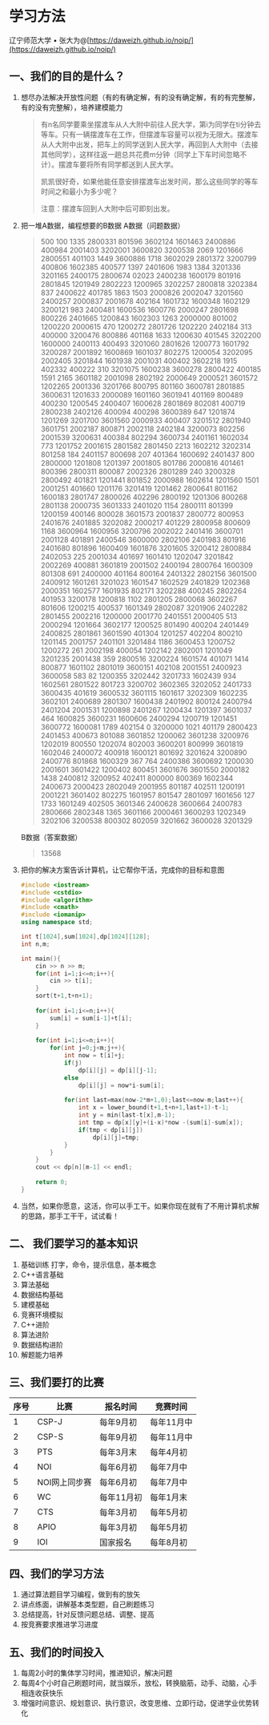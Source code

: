 # 学习方法

辽宁师范大学 &bull; 张大为@[https://daweizh.github.io/noip/](https://daweizh.github.io/noip/)

## 一、我们的目的是什么？

1. 想尽办法解决开放性问题（有的有确定解，有的没有确定解，有的有完整解，有的没有完整解），培养建模能力
    > 有n名同学要乘坐摆渡车从人大附中前往人民大学，第i为同学在ti分钟去等车。只有一辆摆渡车在工作，但摆渡车容量可以视为无限大。摆渡车从人大附中出发，把车上的同学送到人民大学，再回到人大附中（去接其他同学），这样往返一趟总共花费m分钟（同学上下车时间忽略不计）。摆渡车要将所有同学都送到人民大学。
    >
    > 凯凯很好奇，如果他能任意安排摆渡车出发时间，那么这些同学的等车时间之和最小为多少呢？
    >
    >注意：摆渡车回到人大附中后可即刻出发。
2. 把一堆A数据，编程想要的B数据
    A数据（问题数据）
    > 500 100
    > 1335 2800331 801596 3602124 1601463 2400886 400984 2001403 3202001 3600820 3200538 2069 1201666 2800551 401103 1449 3600886 1718 3602029 2801372 3200799 400806 1602385 400577 1397 2401606 1983 1384 3201336 3201165 2400175 2800674 02023 2400238 1600179 801916 2801845 1201949 2802223 1200965 3202257 2800818 3202384 837 2400622 401785 1863 1503 2000826 2002047 3201560 2400257 2000837 2001678 402164 1601732 1600348 1602129 3200121 983 2400481 1600536 1600776 2000247 2801698 800226 2401665 1200843 1602303 1263 2000000 801002 1200220 2000615 470 1200272 2801726 1202220 2402184 313 400000 3200476 800886 401168 1633 1200630 401545 3202200 1600000 2400113 400493 3201060 2801626 1200773 1601792 3200287 2001892 1600869 1601037 802275 1200054 3202095 2002405 3201844 1601938 2001031 400402 3602218 1915 402332 400222 310 3201075 1600238 3600278 2800422 400185 1591 2165 3601182 2001098 2802192 2000649 2000521 3601572 1202265 2001336 3201766 800795 801160 3600781 2801885 3600631 1201633 2000089 1601160 3601941 401169 800489 400230 1200545 2400407 1600628 2801869 802081 400719 2800238 2402126 400094 400298 3600389 647 1201874 1201269 3201700 3601560 2000933 400407 3201512 2801940 3601751 2002187 800871 2002118 2402184 3200073 802256 2001539 3200631 400384 802294 3600734 2401161 1602034 773 1201752 2001615 2801582 2801450 2213 1602212 3202314 801258 184 2401157 800698 207 401364 1600692 2401437 800 2800000 1201808 1201397 2001805 801786 2000816 401461 800396 2800311 800087 2002326 2801289 240 3200328 2800492 401821 1201441 801852 2000988 1602614 1201560 1501 2001251 401660 1201176 3201419 1201462 2800641 801162 1600183 2801747 2800026 402296 2800192 1201306 800268 2801138 2000735 3601333 2401020 1154 2800111 801399 1200159 400146 800028 3601573 2001837 2800772 800953 2401676 2401885 3202082 2000217 401229 2800958 800609 1168 3600964 1600956 3200796 2002022 2401416 3600701 2001128 401891 2400546 3600000 2802106 2401983 801916 2401680 801896 1600409 1601876 3201605 3200412 2800884 2402053 225 2001034 401697 1601410 1202047 3201842 2002269 400881 3601819 2001502 2400194 2800764 1600309 801308 691 2400000 401164 800164 2401322 2802156 3601500 2400912 1601261 3201023 1601547 1602529 2401829 1202368 2000351 1602577 1601935 802171 3202288 400245 2802264 401953 3200178 1200818 1102 2801205 2800068 3602267 801606 1200215 400537 1601349 2802087 3201906 2402282 2801455 2002216 1200000 2001770 2401551 2000405 513 2000294 1201664 3602177 1200525 801490 400204 2401449 2400825 2801861 3601590 401304 1201257 402204 800210 1201145 2001757 2401101 3201484 1186 3600453 1200752 1200272 261 2002198 400054 1202142 2802001 1201049 3201235 2001438 359 2800516 3200224 1601574 401071 1414 800877 1601102 2801019 3600151 402108 2001551 2400923 3600058 583 82 1200355 3202442 3201733 1602439 934 1602561 2801522 801723 3200702 3602365 3202052 2401733 3600435 401619 3600532 3601115 1601617 3202309 1602235 3602101 2400689 2801307 1600438 2401902 800124 2400794 2401204 2001531 1200898 2401267 1200434 1201397 3601037 464 1600825 3600231 1600606 2400294 1200719 1201451 3600772 1600081 1789 402154 0 3200000 1021 401179 2800423 2401453 400673 801088 3601852 1200062 3601238 3200976 1202019 800550 1202074 802003 3600201 800999 3601819 1602046 2400072 400918 1600121 801692 3201624 3200890 2400776 801868 1600329 367 764 2400386 3600692 1200030 2001601 3601422 1200402 800451 3601676 3601550 2000182 1438 2400812 3200952 402411 800000 800369 1602344 2400673 2000423 2802049 2001955 801187 402511 1200191 2001221 3601402 802275 1601957 801547 2801097 1601656 127 1733 1601249 402505 3601346 2400628 3600664 2400783 2800666 2802348 1365 3601166 2000461 3600293 1202349 3202106 3200538 800302 802059 3201662 3600028 3201329
    
    B数据（答案数据）
    > 13568
3. <label onclick="doHide(this)" style="cursor:pointer;">把你的解决方案告诉计算机，让它帮你干活，完成你的目标和意图</label>
    ```c++ {.line-numbers .fold}
    #include <iostream>
    #include <cstdio>
    #include <algorithm>
    #include <cmath>
    #include <iomanip>
    using namespace std;
    
    int t[1024],sum[1024],dp[1024][128];
    int n,m;
    
    int main(){
        cin >> n >> m;
        for(int i=1;i<=n;i++){
            cin >> t[i];
        }
        sort(t+1,t+n+1);
        
        for(int i=1;i<=n;i++){
            sum[i] = sum[i-1]+t[i];
        }	
      
        for(int i=1;i<=n;i++){
            for(int j=0;j<m;j++){
                int now = t[i]+j;
                if(j)
                    dp[i][j] = dp[i][j-1];
                else
                    dp[i][j] = now*i-sum[i];
                  
                for(int last=max(now-2*m+1,0);last<=now-m;last++){
                    int x = lower_bound(t+1,t+n+1,last+1)-t-1;
                    int y = min(last-t[x],m-1);
                    int tmp = dp[x][y]+(i-x)*now -(sum[i]-sum[x]);
                    if(tmp < dp[i][j])
                        dp[i][j]=tmp;
                }
            }
        }
        cout << dp[n][m-1] << endl;
        
        return 0;
    }
    ```
4. 当然，如果你愿意，这活，你可以手工干。如果你现在就有了不用计算机求解的思路，那手工干干，试试看！

## 二、 我们要学习的基本知识

1. 基础训练 打字，命令，提示信息，基本概念
2. C++语言基础 
3. 算法基础
4. 数据结构基础
5. 建模基础
6. 竞赛环境模拟
7. C++进阶
8. 算法进阶
9. 数据结构进阶
10. 解题能力培养


## 三、我们要打的比赛

|序号 | 比赛 | 报名时间 |竞赛时间|
|-----  |-----|------|------|
|1|CSP-J        |每年9月初   |每年11月中  |
|2|CSP-S        |每年9月初   |每年11月中  |
|3|PTS          |每年3月末   |每年4月初   |
|4|NOI          |每年6月初   |每年7月中   |
|5|NOI网上同步赛 |每年6月初   |每年7月中   |
|6|WC           |每年11月初  |每年1月末   |
|7|CTS          |每年3月初   |每年5月初   |
|8|APIO         |每年3月初   |每年5月初   |
|9|IOI          |国家报名    |每年8月初   |


## 四、我们的学习方法

1. 通过算法题目学习编程，做到有的放矢
2. 讲点练面，讲解基本类型题，自己刷题练习
3. 总结提高，针对反馈问题总结、调整、提高
4. 按竞赛要求推进学习进度

## 五、我们的时间投入

1. 每周2小时的集体学习时间，推进知识，解决问题
2. 每周4个小时自己刷题时间，就当娱乐，放松，转换脑筋，动手、动脑，心手相连收获快乐
3. 增强时间意识、规划意识、执行意识，改变思维、立即行动，促进学业优势转化
